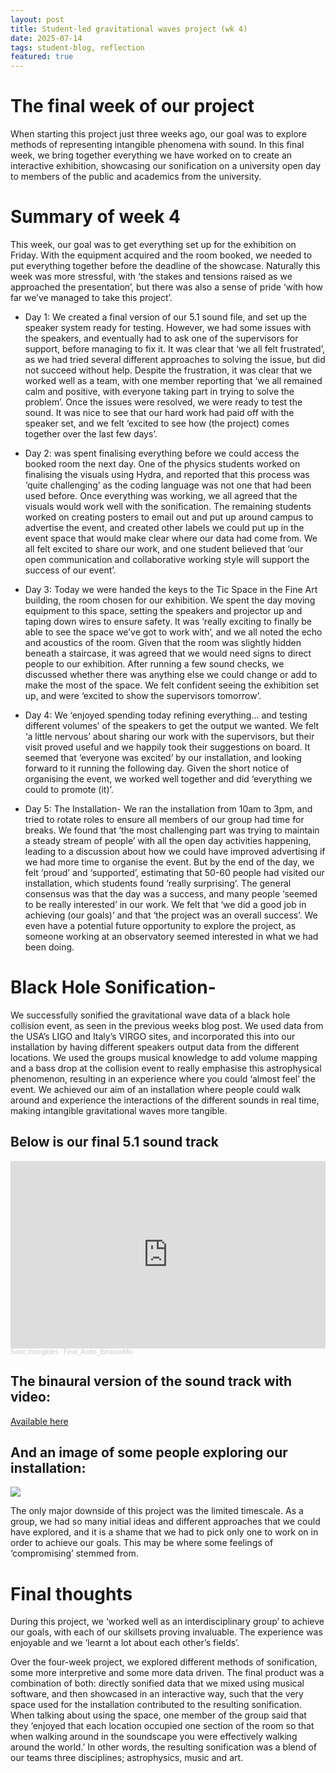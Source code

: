 ```yaml
--- 
layout: post 
title: Student-led gravitational waves project (wk 4)
date: 2025-07-14 
tags: student-blog, reflection
featured: true 
---
```


# The final week of our project

When starting this project just three weeks ago, our goal was to explore methods of representing intangible phenomena with sound. In this final week, we bring together everything we have worked on to create an interactive exhibition, showcasing our sonification on a university open day to members of the public and academics from the university.

# Summary of week 4

This week, our goal was to get everything set up for the exhibition on Friday. With the equipment acquired and the room booked, we needed to put everything together before the deadline of the showcase. Naturally this week was more stressful, with ‘the stakes and tensions raised as we approached the presentation’, but there was also a sense of pride ‘with how far we’ve managed to take this project’.

 - Day 1: We created a final version of our 5.1 sound file, and set up the speaker system ready for testing. However, we had some issues with the speakers, and eventually had to ask one of the supervisors for support, before managing to fix it. It was clear that ‘we all felt frustrated’, as we had tried several different approaches to solving the issue, but did not succeed without help. Despite the frustration, it was clear that we worked well as a team, with one member reporting that ‘we all remained calm and positive, with everyone taking part in trying to solve the problem’. Once the issues were resolved, we were ready to test the sound. It was nice to see that our hard work had paid off with the speaker set, and we felt ‘excited to see how (the project) comes together over the last few days’.

 - Day 2: was spent finalising everything before we could access the booked room the next day. One of the physics students worked on finalising the visuals using Hydra, and reported that this process was ‘quite challenging’ as the coding language was not one that had been used before. Once everything was working, we all agreed that the visuals would work well with the sonification. The remaining students worked on creating posters to email out and put up around campus to advertise the event, and created other labels we could put up in the event space that would make clear where our data had come from. We all felt excited to share our work, and one student believed that ‘our open communication and collaborative working style will support the success of our event’.

 - Day 3: Today we were handed the keys to the Tic Space in the Fine Art building, the room chosen for our exhibition. We spent the day moving equipment to this space, setting the speakers and projector up and taping down wires to ensure safety. It was ‘really exciting to finally be able to see the space we’ve got to work with’, and we all noted the echo and acoustics of the room. Given that the room was slightly hidden beneath a staircase, it was agreed that we would need signs to direct people to our exhibition. After running a few sound checks, we discussed whether there was anything else we could change or add to make the most of the space. We felt confident seeing the exhibition set up, and were ‘excited to show the supervisors tomorrow’.

 - Day 4: We ‘enjoyed spending today refining everything… and testing different volumes’ of the speakers to get the output we wanted. We felt ‘a little nervous’ about sharing our work with the supervisors, but their visit proved useful and we happily took their suggestions on board. It seemed that ‘everyone was excited’ by our installation, and looking forward to it running the following day. Given the short notice of organising the event, we worked well together and did ‘everything we could to promote (it)’.

 - Day 5: The Installation- We ran the installation from 10am to 3pm, and tried to rotate roles to ensure all members of our group had time for breaks. We found that ‘the most challenging part was trying to maintain a steady stream of people’ with all the open day activities happening, leading to a discussion about how we could have improved advertising if we had more time to organise the event. But by the end of the day, we felt ‘proud’ and ‘supported’, estimating that 50-60 people had visited our installation, which students found ‘really surprising’. The general consensus was that the day was a success, and many people ‘seemed to be really interested’ in our work. We felt that ‘we did a good job in achieving (our goals)’ and that ‘the project was an overall success’. We even have a potential future opportunity to explore the project, as someone working at an observatory seemed interested in what we had been doing.

# Black Hole Sonification-

 We successfully sonified the gravitational wave data of a black hole collision event, as seen in the previous weeks blog post. We used data from the USA’s LIGO and Italy’s VIRGO sites, and incorporated this into our installation by having different speakers output data from the different locations. We used the groups musical knowledge to add volume mapping and a bass drop at the collision event to really emphasise this astrophysical phenomenon, resulting in an experience where you could ‘almost feel’ the event. We achieved our aim of an installation where people could walk around and experience the interactions of the different sounds in real time, making intangible gravitational waves more tangible.

## Below is our final 5.1 sound track

<iframe width="100%" height="300" scrolling="no" frameborder="no" allow="autoplay" src="https://w.soundcloud.com/player/?url=https%3A//api.soundcloud.com/tracks/2130637569&color=%23ff5500&auto_play=false&hide_related=false&show_comments=true&show_user=true&show_reposts=false&show_teaser=true&visual=true"></iframe><div style="font-size: 10px; color: #cccccc;line-break: anywhere;word-break: normal;overflow: hidden;white-space: nowrap;text-overflow: ellipsis; font-family: Interstate,Lucida Grande,Lucida Sans Unicode,Lucida Sans,Garuda,Verdana,Tahoma,sans-serif;font-weight: 100;"><a href="https://soundcloud.com/sonic-intangibles" title="Sonic Intangibles" target="_blank" style="color: #cccccc; text-decoration: none;">Sonic Intangibles</a> · <a href="https://soundcloud.com/sonic-intangibles/final_audio_binauralmix" title="Final_Audio_BinauralMix" target="_blank" style="color: #cccccc; text-decoration: none;">Final_Audio_BinauralMix</a></div>

## The binaural version of the sound track with video:

[Available here](https://doi.org/10.5281/zenodo.15878109)

## And an image of some people exploring our installation:

![](https://drive.google.com/file/d/1LMVWMJ5i4uXrXfOOL3zg1gaRinnwxqDR/view?usp=sharing)

The only major downside of this project was the limited timescale. As a group, we had so many initial ideas and different approaches that we could have explored, and it is a shame that we had to pick only one to work on in order to achieve our goals. This may be where some feelings of ‘compromising’ stemmed from.

# Final thoughts

 During this project, we ‘worked well as an interdisciplinary group’ to achieve our goals, with each of our skillsets proving invaluable. The experience was enjoyable and we ‘learnt a lot about each other’s fields’.

Over the four-week project, we explored different methods of sonification, some more interpretive and some more data driven. The final product was a combination of both: directly sonified data that we mixed using musical software, and then showcased in an interactive way, such that the very space used for the installation contributed to the resulting sonification. When talking about using the space, one member of the group said that they ‘enjoyed that each location occupied one section of the room so that when walking around in the soundscape you were effectively walking around the world.’ In other words, the resulting sonification was a blend of our teams three disciplines; astrophysics, music and art.
